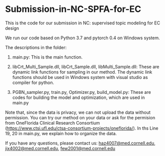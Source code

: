 # Submission-in-NC-SPFA-for-EC

This is the code for our submission in NC: supervised topic modeling for EC design

We run our code based on Python 3.7 and pytorch 0.4 on Windows system.

The descriptions in the folder:

1) main.py: This is the main function.

2) libCrt_Multi_Sample.dll, libCrt_Sample.dll, libMulti_Sample.dll: These are dynamic link functions for sampling in our method. 
The dynamic link functions should be used in Windows system with visual studio as compiler for python.

3) PGBN_sampler.py, train.py, Optimizer.py, build_model.py: These are codes for building the model and optimization, which are used in main.py

Note that, since the data is privacy, we can not upload the data without permission. You can try our method on your data or ask for the permision from 
OneFlorida Clinical Research Consortium (https://www.ctsi.ufl.edu/ctsa-consortium-projects/oneflorida/).
In ths Line 19, 20 in main.py, we explain how to organize the data.

If you have any questions, please contact us:
haz4007@med.cornell.edu,
jix4002@med.cornell.edu,
few2001@med.cornell.edu

